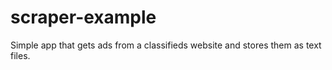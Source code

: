 # scraper-example

Simple app that gets ads from a classifieds website and stores them as text files.
